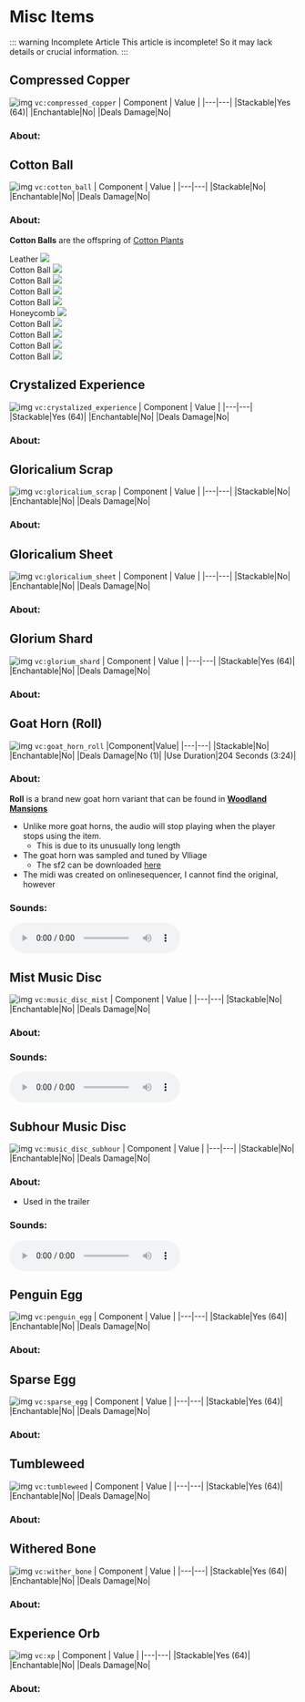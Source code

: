 # Misc Items
::: warning Incomplete Article
This article is incomplete! So it may lack details or crucial information.
:::

## Compressed Copper

![img](../ass-sets/items/compressed_copper.png)
`vc:compressed_copper`
| Component | Value |
|---|---|
|Stackable|Yes (64)|
|Enchantable|No|
|Deals Damage|No|

### About:

## Cotton Ball

![img](../ass-sets/items/cotton_ball.png)
`vc:cotton_ball`
| Component | Value |
|---|---|
|Stackable|No|
|Enchantable|No|
|Deals Damage|No|

### About:
**Cotton Balls** are the offspring of [Cotton Plants](/items/crops.html#cotton-seeds)

<div class="crafting-background">
    <div class="item-result"> <span class="c-tooltip-text">Leather</span> <img src="https://minecraft.wiki/images/Leather_JE2_BE2.png?10fae"/> </div>
  <div class="crafting-grid">
    <div class="crafting-grid-item"> <span class="c-tooltip-text">Cotton Ball</span> <img src="../ass-sets/items/cotton_ball.png"/> </div>
    <div class="crafting-grid-item"> <span class="c-tooltip-text">Cotton Ball</span> <img src="../ass-sets/items/cotton_ball.png"/> </div>
    <div class="crafting-grid-item"> <span class="c-tooltip-text">Cotton Ball</span> <img src="../ass-sets/items/cotton_ball.png"/> </div>
    <div class="crafting-grid-item"> <span class="c-tooltip-text">Cotton Ball</span> <img src="../ass-sets/items/cotton_ball.png"/> </div>
    <div class="crafting-grid-item"> <span class="c-tooltip-text">Honeycomb</span> <img src="https://minecraft.wiki/images/Honeycomb_JE2_BE2.png"/> </div>
    <div class="crafting-grid-item"> <span class="c-tooltip-text">Cotton Ball</span> <img src="../ass-sets/items/cotton_ball.png"/> </div>
    <div class="crafting-grid-item"> <span class="c-tooltip-text">Cotton Ball</span> <img src="../ass-sets/items/cotton_ball.png"/> </div>
    <div class="crafting-grid-item"> <span class="c-tooltip-text">Cotton Ball</span> <img src="../ass-sets/items/cotton_ball.png"/> </div>
    <div class="crafting-grid-item"> <span class="c-tooltip-text">Cotton Ball</span> <img src="../ass-sets/items/cotton_ball.png"/> </div>
  </div>
</div>

## Crystalized Experience

![img](../ass-sets/items/crystalized_experience.png)
`vc:crystalized_experience`
| Component | Value |
|---|---|
|Stackable|Yes (64)|
|Enchantable|No|
|Deals Damage|No|

### About:

## Gloricalium Scrap

![img](../ass-sets/items/gloricalium_scrap.png)
`vc:gloricalium_scrap`
| Component | Value |
|---|---|
|Stackable|No|
|Enchantable|No|
|Deals Damage|No|

### About:

## Gloricalium Sheet

![img](../ass-sets/items/gloricalium_sheet.png)
`vc:gloricalium_sheet`
| Component | Value |
|---|---|
|Stackable|No|
|Enchantable|No|
|Deals Damage|No|

### About:

## Glorium Shard

![img](../ass-sets/items/glorium_shard.png)
`vc:glorium_shard`
| Component | Value |
|---|---|
|Stackable|Yes (64)|
|Enchantable|No|
|Deals Damage|No|

### About:

## Goat Horn (Roll)
![img](../ass-sets/items/goat_horn_roll.png)
`vc:goat_horn_roll`
|Component|Value|
|---|---|
|Stackable|No|
|Enchantable|No|
|Deals Damage|No (1)|
|Use Duration|204 Seconds (3:24)|
### About:
**Roll** is a brand new goat horn variant that can be found in [**Woodland Mansions**](https://minecraft.wiki/w/Woodland_Mansion)
- Unlike more goat horns, the audio will stop playing when the player stops using the item.
    - This is due to its unusually long length
- The goat horn was sampled and tuned by Vlliage
    - The sf2 can be downloaded [here](https://github.com/Villagecool/Vanilla-Upgrade-Public-Source/blob/main/RP/sounds/item/horn/Goat%20Horn.sf2)
- The midi was created on onlinesequencer, I cannot find the original, however

### Sounds: 
<audio controls>
  <source src="https://github.com/Villagecool/Vanilla-Upgrade-Public-Source/blob/main/RP/sounds/item/horn/roll.ogg?raw=true" type="audio/ogg">
Your browser does not support the audio element.
</audio>

## Mist Music Disc

![img](../ass-sets/items/music_disc_mist.png)
`vc:music_disc_mist`
| Component | Value |
|---|---|
|Stackable|No|
|Enchantable|No|
|Deals Damage|No|

### About:

### Sounds: 
<audio controls>
  <source src="https://github.com/Villagecool/Vanilla-Upgrade-Public-Source/blob/main/RP/sounds/music/game/records/mist.ogg?raw=true" type="audio/ogg">
Your browser does not support the audio element.
</audio>

## Subhour Music Disc

![img](../ass-sets/items/music_disc_subhour.png)
`vc:music_disc_subhour`
| Component | Value |
|---|---|
|Stackable|No|
|Enchantable|No|
|Deals Damage|No|

### About:
- Used in the trailer

### Sounds: 
<audio controls>
  <source src="https://github.com/Villagecool/Vanilla-Upgrade-Public-Source/blob/main/RP/sounds/music/game/records/subhour.ogg?raw=true" type="audio/ogg">
Your browser does not support the audio element.
</audio>


## Penguin Egg

![img](../ass-sets/items/penguin_egg.png)
`vc:penguin_egg`
| Component | Value |
|---|---|
|Stackable|Yes (64)|
|Enchantable|No|
|Deals Damage|No|

### About:

## Sparse Egg

![img](../ass-sets/items/sparse_egg.png)
`vc:sparse_egg`
| Component | Value |
|---|---|
|Stackable|Yes (64)|
|Enchantable|No|
|Deals Damage|No|

### About:

## Tumbleweed

![img](../ass-sets/items/tumbleweed.png)
`vc:tumbleweed`
| Component | Value |
|---|---|
|Stackable|Yes (64)|
|Enchantable|No|
|Deals Damage|No|

### About:

## Withered Bone

![img](../ass-sets/items/wither_bone.png)
`vc:wither_bone`
| Component | Value |
|---|---|
|Stackable|Yes (64)|
|Enchantable|No|
|Deals Damage|No|

### About:

## Experience Orb

![img](../ass-sets/items/xp.png)
`vc:xp`
| Component | Value |
|---|---|
|Stackable|Yes (64)|
|Enchantable|No|
|Deals Damage|No|

### About:
